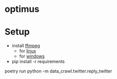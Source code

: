 # optimus



# Setup
* install [ffmpeg](https://ffmpeg.org/download.html)
  * for [linux](https://json2video.com/how-to/ffmpeg-course/install-ffmpeg-linux.html)
  * for [windows](https://blog.csdn.net/csdn_yudong/article/details/129182648)
* pip install -r requirements


poetry run python -m data_crawl.twitter.reply_twitter